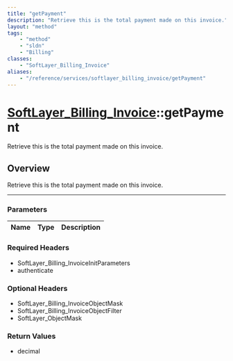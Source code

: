 ```yaml
---
title: "getPayment"
description: "Retrieve this is the total payment made on this invoice."
layout: "method"
tags:
    - "method"
    - "sldn"
    - "Billing"
classes:
    - "SoftLayer_Billing_Invoice"
aliases:
    - "/reference/services/softlayer_billing_invoice/getPayment"
---
```

# [SoftLayer_Billing_Invoice](/reference/services/SoftLayer_Billing_Invoice)::getPayment

Retrieve this is the total payment made on this invoice.


## Overview 
Retrieve this is the total payment made on this invoice.

-----

### Parameters 
|Name | Type | Description |
| --- | --- | --- |


### Required Headers
* SoftLayer_Billing_InvoiceInitParameters
* authenticate


### Optional Headers
* SoftLayer_Billing_InvoiceObjectMask
* SoftLayer_Billing_InvoiceObjectFilter
* SoftLayer_ObjectMask

### Return Values
* decimal




